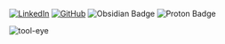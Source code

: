 <a href="https://www.linkedin.com/in/simon-h%C3%A5kansson-20163b137/">![LinkedIn](https://img.shields.io/badge/linkedin-%230077B5.svg?style=for-the-badge&logo=linkedin&logoColor=white)</a>
<a href="https://github.com/0fflinedocs">![GitHub](https://img.shields.io/badge/github-%23121011.svg?style=for-the-badge&logo=github&logoColor=white)</a>
![Obsidian Badge](https://img.shields.io/badge/Obsidian-7C3AED?logo=obsidian&logoColor=fff&style=for-the-badge)
![Proton Badge](https://img.shields.io/badge/Proton-6D4AFF?logo=proton&logoColor=fff&style=for-the-badge)

<!--- ![EyeTech](https://github.com/0fflineDocs/0fflineDocs/assets/25408117/19cba9c8-4748-42aa-8046-12cb564497eb) --->
  ![tool-eye](https://github.com/user-attachments/assets/8e79536d-72b7-497e-b8c7-b6205269ed77)      
<!---  ![tool-eye](https://github.com/user-attachments/assets/8e79536d-72b7-497e-b8c7-b6205269ed77) --->
